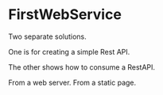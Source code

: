 # FirstWebService

Two separate solutions.

One is for creating a simple Rest API.

The other shows how to consume a RestAPI.

From a web server.
From a static page.
